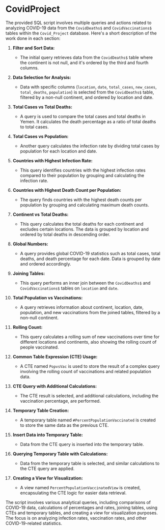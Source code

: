 # CovidProject

The provided SQL script involves multiple queries and actions related to analyzing COVID-19 data from the `CovidDeaths$` and `CovidVaccinations$` tables within the `Covid_Project` database. Here's a short description of the work done in each section:

1. **Filter and Sort Data:**
   - The initial query retrieves data from the `CovidDeaths$` table where the continent is not null, and it's ordered by the third and fourth columns.

2. **Data Selection for Analysis:**
   - Data with specific columns (`location`, `date`, `total_cases`, `new_cases`, `total_deaths`, `population`) is selected from the `CovidDeaths$` table, filtered by a non-null continent, and ordered by location and date.

3. **Total Cases vs Total Deaths:**
   - A query is used to compare the total cases and total deaths in Yemen. It calculates the death percentage as a ratio of total deaths to total cases.

4. **Total Cases vs Population:**
   - Another query calculates the infection rate by dividing total cases by population for each location and date.

5. **Countries with Highest Infection Rate:**
   - This query identifies countries with the highest infection rates compared to their population by grouping and calculating the infection rate.

6. **Countries with Highest Death Count per Population:**
   - The query finds countries with the highest death counts per population by grouping and calculating maximum death counts.

7. **Continent vs Total Deaths:**
   - This query calculates the total deaths for each continent and excludes certain locations. The data is grouped by location and ordered by total deaths in descending order.

8. **Global Numbers:**
   - A query provides global COVID-19 statistics such as total cases, total deaths, and death percentage for each date. Data is grouped by date and ordered accordingly.

9. **Joining Tables:**
   - This query performs an inner join between the `CovidDeaths$` and `CovidVaccinations$` tables on `location` and `date`.

10. **Total Population vs Vaccinations:**
    - A query retrieves information about continent, location, date, population, and new vaccinations from the joined tables, filtered by a non-null continent.

11. **Rolling Count:**
    - This query calculates a rolling sum of new vaccinations over time for different locations and continents, also showing the rolling count of people vaccinated.

12. **Common Table Expression (CTE) Usage:**
    - A CTE named `PopvsVac` is used to store the result of a complex query involving the rolling count of vaccinations and related population data.

13. **CTE Query with Additional Calculations:**
    - The CTE result is selected, and additional calculations, including the vaccination percentage, are performed.

14. **Temporary Table Creation:**
    - A temporary table named `#PercentPopulationVaccinated` is created to store the same data as the previous CTE.

15. **Insert Data into Temporary Table:**
    - Data from the CTE query is inserted into the temporary table.

16. **Querying Temporary Table with Calculations:**
    - Data from the temporary table is selected, and similar calculations to the CTE query are applied.

17. **Creating a View for Visualization:**
    - A view named `PercentPopulationVaccinatedView` is created, encapsulating the CTE logic for easier data retrieval.

The script involves various analytical queries, including comparisons of COVID-19 data, calculations of percentages and rates, joining tables, using CTEs and temporary tables, and creating a view for visualization purposes. The focus is on analyzing infection rates, vaccination rates, and other COVID-19-related statistics.
